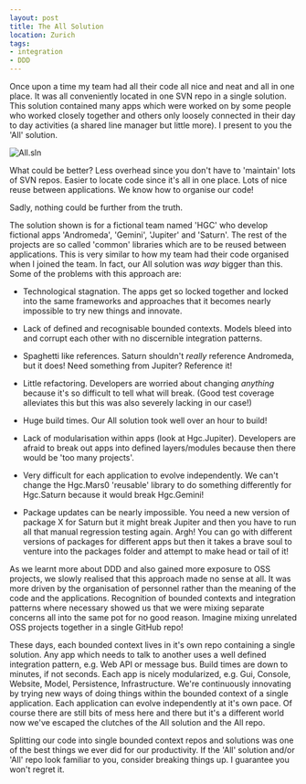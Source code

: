 ```yaml
---
layout: post
title: The All Solution
location: Zurich
tags:
- integration
- DDD
---
```

Once upon a time my team had all their code all nice and neat and all in one place. It was all conveniently located in one SVN repo in a single solution. This solution contained many apps which were worked on by some people who worked closely together and others only loosely connected in their day to day activities (a shared line manager but little more). I present to you the 'All' solution.

<!--excerpt-->

![All.sln](https://raw.github.com/adamralph/adamralph.github.com/master/img/all-solution.png)

What could be better? Less overhead since you don't have to 'maintain' lots of SVN repos. Easier to locate code since it's all in one place. Lots of nice reuse between applications. We know how to organise our code!

Sadly, nothing could be further from the truth.

The solution shown is for a fictional team named 'HGC' who develop fictional apps 'Andromeda', 'Gemini', 'Jupiter' and 'Saturn'. The rest of the projects are so called 'common' libraries which are to be reused between applications. This is very similar to how my team had their code organised when I joined the team. In fact, our All solution was *way* bigger than this. Some of the problems with this approach are:

- Technological stagnation. The apps get so locked together and locked into the same frameworks and approaches that it becomes nearly impossible to try new things and innovate.

- Lack of defined and recognisable bounded contexts. Models bleed into and corrupt each other with no discernible integration patterns.

- Spaghetti like references. Saturn shouldn't *really* reference Andromeda, but it does! Need something from Jupiter? Reference it!

- Little refactoring. Developers are worried about changing *anything* because it's so difficult to tell what will break. (Good test coverage alleviates this but this was also severely lacking in our case!)

- Huge build times. Our All solution took well over an hour to build!

- Lack of modularisation within apps (look at Hgc.Jupiter). Developers are afraid to break out apps into defined layers/modules because then there would be 'too many projects'.

- Very difficult for each application to evolve independently. We can't change the Hgc.Mars0 'reusable' library to do something differently for Hgc.Saturn because it would break Hgc.Gemini!

- Package updates can be nearly impossible. You need a new version of package X for Saturn but it might break Jupiter and then you have to run all that manual regression testing again. Argh! You can go with different versions of packages for different apps but then it takes a brave soul to venture into the packages folder and attempt to make head or tail of it!

As we learnt more about DDD and also gained more exposure to OSS projects, we slowly realised that this approach made no sense at all. It was more driven by the organisation of personnel rather than the meaning of the code and the applications. Recognition of bounded contexts and integration patterns where necessary showed us that we were mixing separate concerns all into the same pot for no good reason. Imagine mixing unrelated OSS projects together in a single GitHub repo!

These days, each bounded context lives in it's own repo containing a single solution. Any app which needs to talk to another uses a well defined integration pattern, e.g. Web API or message bus. Build times are down to minutes, if not seconds. Each app is nicely modularized, e.g. Gui, Console, Website, Model, Persistence, Infrastructure. We're continuously innovating by trying new ways of doing things within the bounded context of a single application. Each application can evolve independently at it's own pace. Of course there are still bits of mess here and there but it's a different world now we've escaped the clutches of the All solution and the All repo.

Splitting our code into single bounded context repos and solutions was one of the best things we ever did for our productivity. If the 'All' solution and/or 'All' repo look familiar to you, consider breaking things up. I guarantee you won't regret it.